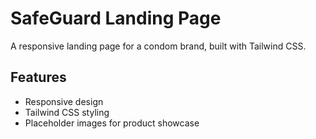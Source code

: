 # SafeGuard Landing Page

A responsive landing page for a condom brand, built with Tailwind CSS.

## Features
- Responsive design
- Tailwind CSS styling
- Placeholder images for product showcase